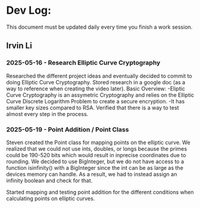 # Dev Log:

This document must be updated daily every time you finish a work session.

## Irvin Li

### 2025-05-16 - Research Elliptic Curve Cryptography
Researched the different project ideas and eventually decided to commit to doing Elliptic Curve Cryptography.
Stored research in a google doc (as a way to reference when creating the video later).
Basic Overview:
-Eliptic Curve Cryptography is an assymetric Cryptography and relies on the Elliptic Curve Discrete Logarithm Problem to create a secure encryption.
-It has smaller key sizes compared to RSA.
Verified that there is a way to test almost every step in the process.

### 2025-05-19 - Point Addition / Point Class
Steven created the Point class for mapping points on the elliptic curve. We realized that we could not use ints, doubles, or longs because the primes could be 190-520 bits which would result in inprecise coordinates due to rounding. We decided to use BigInteger, but we do not have access to a function isinfinity() with a BigInteger since the int can be as large as the devices memory can handle. As a result, we had to instead assign an infinity boolean  and check for that. 

Started mapping and testing point addition for the different conditions when calculating points on elliptic curves.

